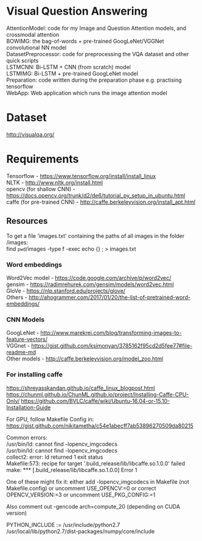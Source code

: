 # Visual Question Answering
AttentionModel: code for my Image and Question Attention models, and crossmodal attention    
BOWIMG: the bag-of-words + pre-trained GoogLeNet/VGGNet convolutional NN model   
DatasetPreprocessor: code for preprocessing the VQA dataset and other quick scripts    
LSTMCNN: Bi-LSTM + CNN (from scratch) model    
LSTMIMG: Bi-LSTM + pre-trained GoogLeNet model      
Preparation: code written during the preparation phase e.g. practising tensorflow    
WebApp: Web application which runs the image attention model   

# Dataset
http://visualqa.org/

# Requirements
Tensorflow - https://www.tensorflow.org/install/install_linux   
NLTK - http://www.nltk.org/install.html   
opencv (for shallow CNN) - https://docs.opencv.org/trunk/d2/de6/tutorial_py_setup_in_ubuntu.html   
caffe (for pre-trained CNN) - http://caffe.berkeleyvision.org/install_apt.html   

## Resources

To get a file 'images.txt' containing the paths of all images in the folder /images:   
find `pwd`/images -type f -exec echo {} \; > images.txt   
   

### Word embeddings
Word2Vec model - https://code.google.com/archive/p/word2vec/  
gensim - https://radimrehurek.com/gensim/models/word2vec.html  
GloVe - https://nlp.stanford.edu/projects/glove/   
Others - http://ahogrammer.com/2017/01/20/the-list-of-pretrained-word-embeddings/   

### CNN Models
GoogLeNet - http://www.marekrei.com/blog/transforming-images-to-feature-vectors/    
VGGnet - https://gist.github.com/ksimonyan/3785162f95cd2d5fee77#file-readme-md   
Other models - http://caffe.berkeleyvision.org/model_zoo.html   


### For installing caffe
https://shreyasskandan.github.io/caffe_linux_blogpost.html
https://chunml.github.io/ChunML.github.io/project/Installing-Caffe-CPU-Only/
https://github.com/BVLC/caffe/wiki/Ubuntu-16.04-or-15.10-Installation-Guide   
   
For GPU, follow Makefile Config in:   
https://gist.github.com/nikitametha/c54e1abecff7ab53896270509da80215   

Common errors:   
/usr/bin/ld: cannot find -lopencv_imgcodecs   
/usr/bin/ld: cannot find -lopencv_imgcodecs   
collect2: error: ld returned 1 exit status   
Makefile:573: recipe for target '.build_release/lib/libcaffe.so.1.0.0' failed   
make: *** [.build_release/lib/libcaffe.so.1.0.0] Error 1   

One of these might fix it: either add -lopencv_imgcodecs in Makefile (not Makefile.config)
or uncomment USE\_OPENCV:=0 or correct OPENCV\_VERSION:=3 or uncomment USE\_PKG\_CONFIG:=1   

Also comment out -gencode arch=compute\_20 (depending on CUDA version)   
   
PYTHON_INCLUDE := /usr/include/python2.7 \
        /usr/local/lib/python2.7/dist-packages/numpy/core/include

